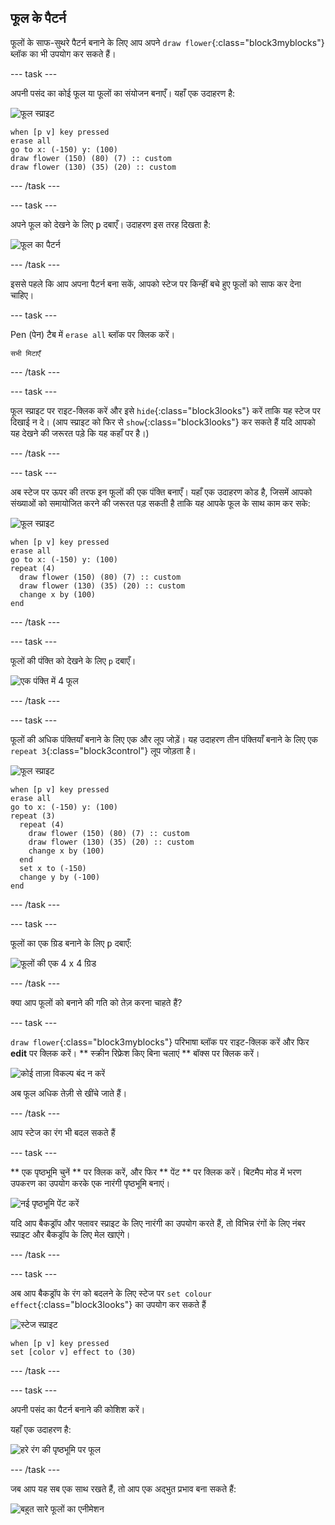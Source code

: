 ## फूल के पैटर्न

फूलों के साफ-सुथरे पैटर्न बनाने के लिए आप अपने `draw flower`{:class="block3myblocks"} ब्लॉक का भी उपयोग कर सकते हैं।

\--- task \---

अपनी पसंद का कोई फूल या फूलों का संयोजन बनाएँ। यहाँ एक उदाहरण है:

![फूल स्प्राइट](images/flower-sprite.png)

```blocks3
when [p v] key pressed
erase all
go to x: (-150) y: (100)
draw flower (150) (80) (7) :: custom
draw flower (130) (35) (20) :: custom
```

\--- /task \---

\--- task \---

अपने फूल को देखने के लिए <kbd>p</kbd> दबाएँ। उदाहरण इस तरह दिखता है:

![फूल का पैटर्न](images/flower-for-pattern-example.png)

\--- /task \---

इससे पहले कि आप अपना पैटर्न बना सकें, आपको स्टेज पर किन्हीं बचे हुए फूलों को साफ कर देना चाहिए।

\--- task \---

Pen (पेन) टैब में `erase all` ब्लॉक पर क्लिक करें।

```blocks3
सभी मिटाएँ
```

\--- /task \---

\--- task \---

फूल स्प्राइट पर राइट-क्लिक करें और इसे `hide`{:class="block3looks"} करें ताकि यह स्टेज पर दिखाई न दे। (आप स्प्राइट को फिर से `show`{:class="block3looks"} कर सकते हैं यदि आपको यह देखने की जरूरत पड़े कि यह कहाँ पर है।)

\--- /task \---

\--- task \---

अब स्टेज पर ऊपर की तरफ इन फूलों की एक पंक्ति बनाएँ। यहाँ एक उदाहरण कोड है, जिसमें आपको संख्याओं को समायोजित करने की जरूरत पड़ सकती है ताकि यह आपके फूल के साथ काम कर सके:

![फूल स्प्राइट](images/flower-sprite.png)

```blocks3
when [p v] key pressed
erase all
go to x: (-150) y: (100)
repeat (4) 
  draw flower (150) (80) (7) :: custom
  draw flower (130) (35) (20) :: custom
  change x by (100)
end
```

\--- /task \---

\--- task \---

फूलों की पंक्ति को देखने के लिए `p` दबाएँ।

![एक पंक्ति में 4 फूल](images/flower-pattern-row-example.png)

\--- /task \---

\--- task \---

फूलों की अधिक पंक्तियाँ बनाने के लिए एक और लूप जोड़ें। यह उदाहरण तीन पंक्तियाँ बनाने के लिए एक `repeat 3`{:class="block3control"} लूप जोड़ता है।

![फूल स्प्राइट](images/flower-sprite.png)

```blocks3
when [p v] key pressed
erase all
go to x: (-150) y: (100)
repeat (3) 
  repeat (4) 
    draw flower (150) (80) (7) :: custom
    draw flower (130) (35) (20) :: custom
    change x by (100)
  end
  set x to (-150)
  change y by (-100)
end
```

\--- /task \---

\--- task \---

फूलों का एक ग्रिड बनाने के लिए <kbd>p</kbd> दबाएँ:

![फूलों की एक 4 x 4 ग्रिड](images/flower-pattern-rows-example.png)

\--- /task \---

क्या आप फूलों को बनाने की गति को तेज़ करना चाहते हैं?

\--- task \---

`draw flower`{:class="block3myblocks"} परिभाषा ब्लॉक पर राइट-क्लिक करें और फिर **edit** पर क्लिक करें। ** स्क्रीन रिफ्रेश किए बिना चलाएं ** बॉक्स पर क्लिक करें।

![कोई ताज़ा विकल्प बंद न करें](images/flower-no-refresh.png)

अब फूल अधिक तेज़ी से खींचे जाते हैं।

\--- /task \---

आप स्टेज का रंग भी बदल सकते हैं

\--- task \---

** एक पृष्ठभूमि चुनें ** पर क्लिक करें, और फिर ** पेंट ** पर क्लिक करें। बिटमैप मोड में भरण उपकरण का उपयोग करके एक नारंगी पृष्ठभूमि बनाएं।

![नई पृष्ठभूमि पेंट करें](images/flower-orange-backdrop.png)

यदि आप बैकड्रॉप और फ्लावर स्प्राइट के लिए नारंगी का उपयोग करते हैं, तो विभिन्न रंगों के लिए नंबर स्प्राइट और बैकड्रॉप के लिए मेल खाएंगे।

\--- /task \---

\--- task \---

अब आप बैकड्रॉप के रंग को बदलने के लिए स्टेज पर `set colour effect`{:class="block3looks"} का उपयोग कर सकते हैं

![स्टेज स्प्राइट](images/stage-sprite.png)

```blocks3
when [p v] key pressed
set [color v] effect to (30)
```

\--- /task \---

\--- task \---

अपनी पसंद का पैटर्न बनाने की कोशिश करें।

यहाँ एक उदाहरण है:

![हरे रंग की पृष्ठभूमि पर फूल](images/flower-pattern-background.png)

\--- /task \---

जब आप यह सब एक साथ रखते हैं, तो आप एक अद्भुत प्रभाव बना सकते हैं:

![बहुत सारे फूलों का एनीमेशन](images/flower-gen-example.gif)